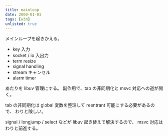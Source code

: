 ```yaml
---
title: mainloop
date: 2000-01-01
tags: [w3m]
unlisted: true
---
```


メインループを起きかえる。

- key 入力
- socket / io 入出力
- term resize
- signal handling
- stream キャンセル
- alarm timer

あたりを libuv 管理にする。
副作用で、tab の非同期化と msvc 対応への道が開く。

tab の非同期化は global 変数を整理して reentrant 可能にする必要があるので、
わりと険しい。

signal / longjump / select などが libuv 起き替えで解決するので、
msvc 対応はわりと前進する。

